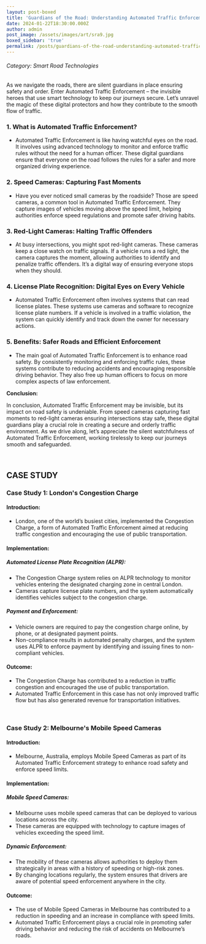 ```yaml
---
layout: post-boxed
title: 'Guardians of the Road: Understanding Automated Traffic Enforcement'
date: 2024-01-22T18:30:00.000Z
author: admin
post_image: /assets/images/art/sra9.jpg
boxed_sidebar: 'true'
permalink: /posts/guardians-of-the-road-understanding-automated-traffic-enforcement
---
```


###### Category: Smart Road Technologies

As we navigate the roads, there are silent guardians in place ensuring safety and order. Enter Automated Traffic Enforcement – the invisible heroes that use smart technology to keep our journeys secure. Let’s unravel the magic of these digital protectors and how they contribute to the smooth flow of traffic.

### 1. What is Automated Traffic Enforcement?

* Automated Traffic Enforcement is like having watchful eyes on the road. It involves using advanced technology to monitor and enforce traffic rules without the need for a human officer. These digital guardians ensure that everyone on the road follows the rules for a safer and more organized driving experience.

### 2. Speed Cameras: Capturing Fast Moments

* Have you ever noticed small cameras by the roadside? Those are speed cameras, a common tool in Automated Traffic Enforcement. They capture images of vehicles moving above the speed limit, helping authorities enforce speed regulations and promote safer driving habits.

### 3. Red-Light Cameras: Halting Traffic Offenders

* At busy intersections, you might spot red-light cameras. These cameras keep a close watch on traffic signals. If a vehicle runs a red light, the camera captures the moment, allowing authorities to identify and penalize traffic offenders. It’s a digital way of ensuring everyone stops when they should.

### 4. License Plate Recognition: Digital Eyes on Every Vehicle

* Automated Traffic Enforcement often involves systems that can read license plates. These systems use cameras and software to recognize license plate numbers. If a vehicle is involved in a traffic violation, the system can quickly identify and track down the owner for necessary actions.

### 5. Benefits: Safer Roads and Efficient Enforcement

* The main goal of Automated Traffic Enforcement is to enhance road safety. By consistently monitoring and enforcing traffic rules, these systems contribute to reducing accidents and encouraging responsible driving behavior. They also free up human officers to focus on more complex aspects of law enforcement.

<b>Conclusion:</b>

<p>

In conclusion, Automated Traffic Enforcement may be invisible, but its impact on road safety is undeniable. From speed cameras capturing fast moments to red-light cameras ensuring intersections stay safe, these digital guardians play a crucial role in creating a secure and orderly traffic environment. As we drive along, let’s appreciate the silent watchfulness of Automated Traffic Enforcement, working tirelessly to keep our journeys smooth and safeguarded.

</p>
<br>

## CASE STUDY

### Case Study 1: London's Congestion Charge

#### Introduction:

* London, one of the world’s busiest cities, implemented the Congestion Charge, a form of Automated Traffic Enforcement aimed at reducing traffic congestion and encouraging the use of public transportation.

#### Implementation:

##### Automated License Plate Recognition (ALPR):

* The Congestion Charge system relies on ALPR technology to monitor vehicles entering the designated charging zone in central London.
* Cameras capture license plate numbers, and the system automatically identifies vehicles subject to the congestion charge.

##### Payment and Enforcement:

* Vehicle owners are required to pay the congestion charge online, by phone, or at designated payment points.
* Non-compliance results in automated penalty charges, and the system uses ALPR to enforce payment by identifying and issuing fines to non-compliant vehicles.

#### Outcome:

* The Congestion Charge has contributed to a reduction in traffic congestion and encouraged the use of public transportation.
* Automated Traffic Enforcement in this case has not only improved traffic flow but has also generated revenue for transportation initiatives.

<br>

### Case Study 2: Melbourne's Mobile Speed Cameras

#### Introduction:

* Melbourne, Australia, employs Mobile Speed Cameras as part of its Automated Traffic Enforcement strategy to enhance road safety and enforce speed limits.

#### Implementation:

##### Mobile Speed Cameras:

* Melbourne uses mobile speed cameras that can be deployed to various locations across the city.
* These cameras are equipped with technology to capture images of vehicles exceeding the speed limit.

##### Dynamic Enforcement:

* The mobility of these cameras allows authorities to deploy them strategically in areas with a history of speeding or high-risk zones.
* By changing locations regularly, the system ensures that drivers are aware of potential speed enforcement anywhere in the city.

#### Outcome:

* The use of Mobile Speed Cameras in Melbourne has contributed to a reduction in speeding and an increase in compliance with speed limits.
* Automated Traffic Enforcement plays a crucial role in promoting safer driving behavior and reducing the risk of accidents on Melbourne’s roads.
